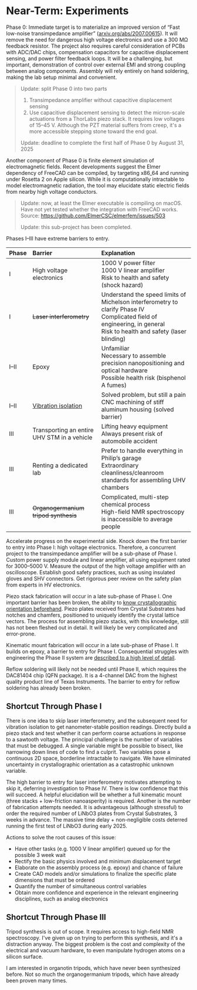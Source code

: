 # Near-Term: Experiments

Phase 0: Immediate target is to materialize an improved version of “Fast low-noise transimpedance amplifier” ([arxiv.org/abs/2007.00615](https://arxiv.org/abs/2007.00615)). It will remove the need for dangerous high voltage electronics and use a 300 MΩ feedback resistor. The project also requires careful consideration of PCBs with ADC/DAC chips, compensation capacitors for capacitive displacement sensing, and power filter feedback loops. It will be a challenging, but important, demonstration of control over external EMI and strong coupling between analog components. Assembly will rely entirely on hand soldering, making the lab setup minimal and convenient.

> Update: split Phase 0 into two parts
> 1) Transimpedance amplifier without capacitive displacement sensing
> 2) Use capacitive displacement sensing to detect the micron-scale actuations from a ThorLabs piezo stack. It requires low voltages of 15&ndash;45 V. Although the PZT material suffers from creep, it's a more accessible stepping stone toward the end goal.
>
> Update: deadline to complete the first half of Phase 0 by August 31, 2025

Another component of Phase 0 is finite element simulation of electromagnetic fields. Recent developments suggest the Elmer dependency of FreeCAD can be compiled, by targeting x86\_64 and running under Rosetta 2 on Apple silicon. While it is computationally intractable to model electromagnetic radiation, the tool may elucidate static electric fields from nearby high voltage conductors.

> Update: now, at least the Elmer executable is compiling on macOS. Have not yet tested whether the integration with FreeCAD works. Source: https://github.com/ElmerCSC/elmerfem/issues/503
>
> Update: this sub-project has been completed.

Phases I&ndash;III have extreme barriers to entry.

| Phase      | Barrier | Explanation |
| :--------- | :------ | :---------- |
| I          | High voltage electronics | 1000 V power filter<br>1000 V linear amplifier<br>Risk to health and safety (shock hazard) |
| I          | <s>Laser interferometry</s> | Understand the speed limits of Michelson interferometry to clarify Phase IV<br>Complicated field of engineering, in general<br>Risk to health and safety (laser blinding) |
| I&ndash;II | Epoxy | Unfamiliar<br>Necessary to assemble precision nanopositioning and optical hardware<br>Possible health risk (bisphenol A fumes) |
| I&ndash;II | [Vibration isolation](https://gist.github.com/philipturner/a365d72c1ba5c4eedf1c331bb21d586d) | Solved problem, but still a pain<br>CNC machining of stiff aluminum housing (solved barrier) |
| III        | Transporting an entire UHV STM in a vehicle | Lifting heavy equipment<br>Always present risk of automobile accident |
| III        | Renting a dedicated lab | Prefer to handle everything in Philip’s garage<br>Extraordinary cleanliness/cleanroom standards for assembling UHV chambers |
| III        | <s>Organogermanium tripod synthesis</s> | Complicated, multi-step chemical process<br>High-field NMR spectroscopy is inaccessible to average people |

Accelerate progress on the experimental side. Knock down the first barrier to entry into Phase I: high voltage electronics. Therefore, a concurrent project to the transimpedance amplifier will be a sub-phase of Phase I. Custom power supply module and linear amplifier, all using equipment rated for 3000&ndash;5000 V. Measure the output of the high voltage amplifier with an oscilloscope. Establish good safety practices, such as using insulated gloves and SHV connectors. Get rigorous peer review on the safety plan from experts in HV electronics.

Piezo stack fabrication will occur in a late sub-phase of Phase I. One important barrier has been broken, the ability to [know crystallographic orientation beforehand](https://gist.github.com/philipturner/9fb9d81c1d2d1427b4287541a99e6cec). Piezo plates received from Crystal Substrates had notches and chamfers, positioned to uniquely identify the crystal lattice vectors. The process for assembling piezo stacks, with this knowledge, still has not been fleshed out in detail. It will likely be very complicated and error-prone.

Kinematic mount fabrication will occur in a late sub-phase of Phase I. It builds on epoxy, a barrier to entry for Phase I. Consequential struggles with engineering the Phase II system are [described to a high level of detail](https://github.com/philipturner/home-built-stm).

Reflow soldering will likely not be needed until Phase II, which requires the DAC81404 chip (QFN package). It is a 4-channel DAC from the highest quality product line of Texas Instruments. The barrier to entry for reflow soldering has already been broken.

## Shortcut Through Phase I

There is one idea to skip laser interferometry, and the subsequent need for vibration isolation to get nanometer-stable position readings. Directly build a piezo stack and test whether it can perform coarse actuations in response to a sawtooth voltage. The principal challenge is the number of variables that must be debugged. A single variable might be possible to bisect, like narrowing down lines of code to find a culprit. Two variables pose a continuous 2D space, borderline intractable to navigate. We have eliminated uncertainty in crystallographic orientation as a catastrophic unknown variable.

The high barrier to entry for laser interferometry motivates attempting to skip it, deferring investigation to Phase IV. There is low confidence that this will succeed. A helpful elucidation will be whether a full kinematic mount (three stacks + low-friction nanoasperity) is required. Another is the number of fabrication attempts needed. It is advantageous (although stressful) to order the required number of LiNbO3 plates from Crystal Substrates, 3 weeks in advance. The massive time delay + non-negligible costs deterred running the first test of LiNbO3 during early 2025.

Actions to solve the root causes of this issue:
- Have other tasks (e.g. 1000 V linear amplifier) queued up for the possible 3 week wait
- Rectify the basic physics involved and minimum displacement target
- Elaborate on the assembly process (e.g. epoxy) and chance of failure
- Create CAD models and/or simulations to finalize the specific plate dimensions that must be ordered
- Quantify the number of simultaneous control variables
- Obtain more confidence and experience in the relevant engineering disciplines, such as analog electronics

## Shortcut Through Phase III

Tripod synthesis is out of scope. It requires access to high-field NMR spectroscopy. I've given up on trying to perform this synthesis, and it's a distraction anyway. The biggest problem is the cost and complexity of the electrical and vacuum hardware, to even manipulate hydrogen atoms on a silicon surface.

I am interested in organotin tripods, which have never been synthesized before. Not so much the organogermanium tripods, which have already been proven many times.
